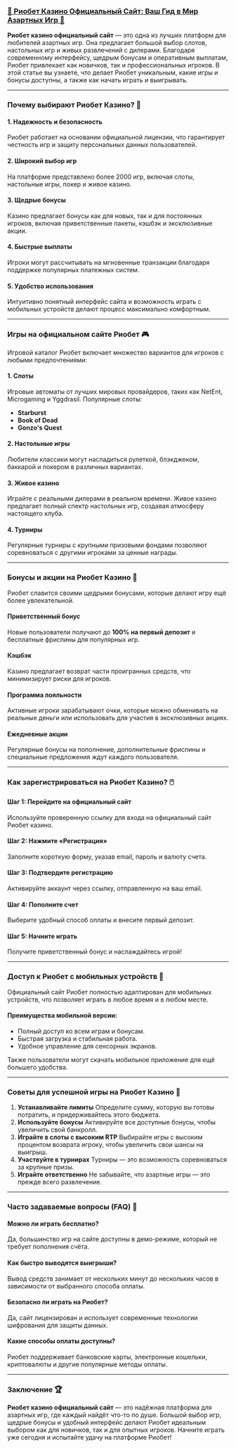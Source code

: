 ### [🎰 Риобет Казино Официальный Сайт: Ваш Гид в Мир Азартных Игр 🌟](https://brandplay.link/TnjsxFvH)

**Риобет казино официальный сайт** — это одна из лучших платформ для любителей азартных игр. Она предлагает большой выбор слотов, настольных игр и живых развлечений с дилерами. Благодаря современному интерфейсу, щедрым бонусам и оперативным выплатам, Риобет привлекает как новичков, так и профессиональных игроков. В этой статье вы узнаете, что делает Риобет уникальным, какие игры и бонусы доступны, а также как начать играть и выигрывать.

***

### Почему выбирают Риобет Казино? 🎯

#### 1. Надежность и безопасность

Риобет работает на основании официальной лицензии, что гарантирует честность игр и защиту персональных данных пользователей.

#### 2. Широкий выбор игр

На платформе представлено более 2000 игр, включая слоты, настольные игры, покер и живое казино.

#### 3. Щедрые бонусы

Казино предлагает бонусы как для новых, так и для постоянных игроков, включая приветственные пакеты, кэшбэк и эксклюзивные акции.

#### 4. Быстрые выплаты

Игроки могут рассчитывать на мгновенные транзакции благодаря поддержке популярных платежных систем.

#### 5. Удобство использования

Интуитивно понятный интерфейс сайта и возможность играть с мобильных устройств делают процесс максимально комфортным.

***

### Игры на официальном сайте Риобет 🎮

Игровой каталог Риобет включает множество вариантов для игроков с любыми предпочтениями:

#### 1. Слоты

Игровые автоматы от лучших мировых провайдеров, таких как NetEnt, Microgaming и Yggdrasil. Популярные слоты:

* **Starburst**
* **Book of Dead**
* **Gonzo's Quest**

#### 2. Настольные игры

Любители классики могут насладиться рулеткой, блэкджеком, баккарой и покером в различных вариантах.

#### 3. Живое казино

Играйте с реальными дилерами в реальном времени. Живое казино предлагает полный спектр настольных игр, создавая атмосферу настоящего клуба.

#### 4. Турниры

Регулярные турниры с крупными призовыми фондами позволяют соревноваться с другими игроками за ценные награды.

***

### Бонусы и акции на Риобет Казино 🎁

Риобет славится своими щедрыми бонусами, которые делают игру ещё более увлекательной.

#### Приветственный бонус

Новые пользователи получают до **100% на первый депозит** и бесплатные фриспины для популярных игр.

#### Кэшбэк

Казино предлагает возврат части проигранных средств, что минимизирует риски для игроков.

#### Программа лояльности

Активные игроки зарабатывают очки, которые можно обменивать на реальные деньги или использовать для участия в эксклюзивных акциях.

#### Ежедневные акции

Регулярные бонусы на пополнение, дополнительные фриспины и специальные предложения ждут каждого пользователя.

***

### Как зарегистрироваться на Риобет Казино? 🖱️

#### Шаг 1: Перейдите на официальный сайт

Используйте проверенную ссылку для входа на официальный сайт Риобет казино.

#### Шаг 2: Нажмите «Регистрация»

Заполните короткую форму, указав email, пароль и валюту счета.

#### Шаг 3: Подтвердите регистрацию

Активируйте аккаунт через ссылку, отправленную на ваш email.

#### Шаг 4: Пополните счет

Выберите удобный способ оплаты и внесите первый депозит.

#### Шаг 5: Начните играть

Получите приветственный бонус и наслаждайтесь игрой!

***

### Доступ к Риобет с мобильных устройств 📱

Официальный сайт Риобет полностью адаптирован для мобильных устройств, что позволяет играть в любое время и в любом месте.

#### Преимущества мобильной версии:

* Полный доступ ко всем играм и бонусам.
* Быстрая загрузка и стабильная работа.
* Удобное управление для сенсорных экранов.

Также пользователи могут скачать мобильное приложение для ещё большего удобства.

***

### Советы для успешной игры на Риобет Казино 🔑

1. **Устанавливайте лимиты**
   Определите сумму, которую вы готовы потратить, и придерживайтесь этого бюджета.
2. **Используйте бонусы**
   Активируйте все доступные бонусы, чтобы увеличить свой банкролл.
3. **Играйте в слоты с высоким RTP**
   Выбирайте игры с высоким процентом возврата игроку, чтобы увеличить свои шансы на выигрыш.
4. **Участвуйте в турнирах**
   Турниры — это возможность соревноваться за крупные призы.
5. **Играйте ответственно**
   Не забывайте, что азартные игры — это прежде всего развлечение.

***

### Часто задаваемые вопросы (FAQ) 📝

#### Можно ли играть бесплатно?

Да, большинство игр на сайте доступны в демо-режиме, который не требует пополнения счёта.

#### Как быстро выводятся выигрыши?

Вывод средств занимает от нескольких минут до нескольких часов в зависимости от выбранного способа оплаты.

#### Безопасно ли играть на Риобет?

Да, сайт лицензирован и использует современные технологии шифрования для защиты данных.

#### Какие способы оплаты доступны?

Риобет поддерживает банковские карты, электронные кошельки, криптовалюты и другие популярные методы оплаты.

***

### Заключение 🏆

**Риобет казино официальный сайт** — это надёжная платформа для азартных игр, где каждый найдёт что-то по душе. Большой выбор игр, щедрые бонусы и удобный интерфейс делают Риобет идеальным выбором как для новичков, так и для опытных игроков. Начните играть уже сегодня и испытайте удачу на платформе Риобет!
